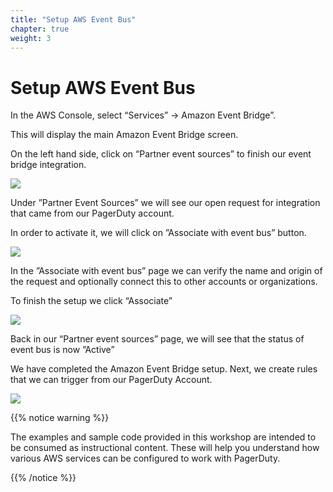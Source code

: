 ```yaml
---
title: "Setup AWS Event Bus"
chapter: true
weight: 3
---
```


# Setup AWS Event Bus

In the AWS Console, select “Services” -> Amazon Event Bridge”.

This will display the main Amazon Event Bridge screen.

On the left hand side, click on “Partner event sources” to finish our event bridge integration.

![](/images/ebaws_1.png)

Under ”Partner Event Sources” we will see our open request for integration that came from our PagerDuty account.

In order to activate it, we will click on ”Associate with event bus” button.

![](/images/ebaws_2.png)

In the ”Associate with event bus” page we can verify the name and origin of the request and optionally connect this to other accounts or organizations.

To finish the setup we click “Associate”

![](/images/ebaws_3.png)

Back in our “Partner event sources” page, we will see that the status of event bus is now ”Active”

We have completed the Amazon Event Bridge setup.
Next, we create rules that we can trigger from our PagerDuty Account.

![](/images/ebaws_4.png)



{{% notice warning %}}
<p style='text-align: left;'>
The examples and sample code provided in this workshop are intended to be consumed as instructional content. These will help you understand how various AWS services can be configured to work with PagerDuty.
</p>
{{% /notice %}}